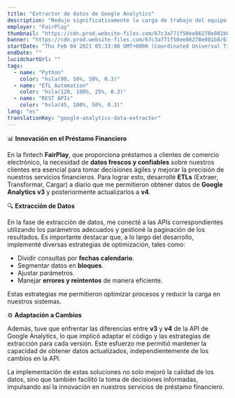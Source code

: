 ```yaml
---
title: "Extractor de datos de Google Analytics"
description: "Reduje significativamente la carga de trabajo del equipo de analítica"
employer: "FairPlay"
thumbnail: "https://cdn.prod.website-files.com/67c3a771f50ee86278e081b8/67d922418dd077d9840a42db_67ce3c4ee965c5b385d529ac_google_analytics.gif"
banner: "https://cdn.prod.website-files.com/67c3a771f50ee86278e081b8/67cbf293d19d256af5e0dccd_67cbd68c8ae8762187bf946d_photo-1551288049-bebda4e38f71.jpeg"
startDate: "Thu Feb 04 2021 05:33:00 GMT+0000 (Coordinated Universal Time)"
endDate: ""
lucidchartUrl: ""
tags:
  - name: "Python"
    color: "hsla(90, 50%, 50%, 0.3)"
  - name: "ETL Automation"
    color: "hsla(120, 100%, 25%, 0.3)"
  - name: "REST APIs"
    color: "hsla(45, 100%, 50%, 0.3)"
lang: "es"
translationKey: "google-analytics-data-extractor"
---
```


📊 **Innovación en el Préstamo Financiero**

En la fintech **FairPlay**, que proporciona préstamos a clientes de comercio electrónico, la necesidad de **datos frescos y confiables** sobre nuestros clientes era esencial para tomar decisiones ágiles y mejorar la precisión de nuestros servicios financieros. Para lograr esto, desarrollé **ETLs** (Extraer, Transformar, Cargar) a diario que me permitieron obtener datos de **Google Analytics v3** y posteriormente actualizarlos a **v4**.

🔍 **Extracción de Datos**

En la fase de extracción de datos, me conecté a las APIs correspondientes utilizando los parámetros adecuados y gestioné la paginación de los resultados. Es importante destacar que, a lo largo del desarrollo, implementé diversas estrategias de optimización, tales como:

- Dividir consultas por **fechas calendario**.
- Segmentar datos en **bloques**.
- Ajustar parámetros.
- Manejar **errores y reintentos** de manera eficiente.

Estas estrategias me permitieron optimizar procesos y reducir la carga en nuestros sistemas.

⚙️ **Adaptación a Cambios**

Además, tuve que enfrentar las diferencias entre **v3** y **v4** de la API de Google Analytics, lo que implicó adaptar el código y las estrategias de extracción para cada versión. Este esfuerzo me permitió mantener la capacidad de obtener datos actualizados, independientemente de los cambios en la API.

La implementación de estas soluciones no solo mejoró la calidad de los datos, sino que también facilitó la toma de decisiones informadas, impulsando así la innovación en nuestros servicios de préstamo financiero.
‍
